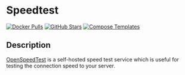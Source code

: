 # Speedtest

[![Docker Pulls](https://img.shields.io/docker/pulls/openspeedtest/latest?style=flat-square&color=607D8B&label=docker%20pulls&logo=docker)](https://hub.docker.com/r/openspeedtest/latest)
[![GitHub Stars](https://img.shields.io/github/stars/openspeedtest/Speed-Test?style=flat-square&color=607D8B&label=github%20stars&logo=github)](https://github.com/openspeedtest/latest)
[![Compose Templates](https://img.shields.io/static/v1?style=flat-square&color=607D8B&label=compose&message=templates)](https://github.com/GhostWriters/DockSTARTer/tree/main/compose/.apps/openspeedtest)

## Description

[OpenSpeedTest](https://github.com/openspeedtest/Speed-Test) is a self-hosted speed test service which is useful for testing the connection speed to your server.
